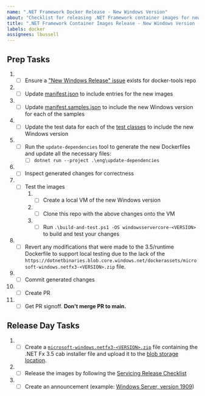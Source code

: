 ```yaml
---
name: ".NET Framework Docker Release - New Windows Version"
about: "Checklist for releasing .NET Framework container images for new Windows major versions"
title: ".NET Framework Container Images Release - New Windows Version - <new Windows version>"
labels: docker
assignees: lbussell
---
```


## Prep Tasks

1. - [ ] Ensure a ["New Windows Release" issue](https://github.com/dotnet/docker-tools/blob/main/.github/ISSUE_TEMPLATE/releases/new-windows-release.md) exists for docker-tools repo
1. - [ ] Update [manifest.json](https://github.com/microsoft/dotnet-framework-docker/blob/main/manifest.json) to include entries for the new images
1. - [ ] Update [manifest.samples.json](https://github.com/microsoft/dotnet-framework-docker/blob/main/manifest.samples.json) to include the new Windows version for each of the samples
1. - [ ] Update the test data for each of the [test classes](https://github.com/microsoft/dotnet-framework-docker/tree/main/tests/Microsoft.DotNet.Framework.Docker.Tests) to include the new Windows version
1. - [ ] Run the `update-dependencies` tool to generate the new Dockerfiles and update all the necessary files:
      - [ ] `dotnet run --project .\eng\update-dependencies`
1. - [ ] Inspect generated changes for correctness
1. - [ ] Test the images
      1. - [ ] Create a local VM of the new Windows version
      1. - [ ] Clone this repo with the above changes onto the VM
      1. - [ ] Run `.\build-and-test.ps1 -OS windowsservercore-<VERSION>` to build and test your changes
1. - [ ] Revert any modifications that were made to the 3.5/runtime Dockerfile to support local testing due to the lack of the `https://dotnetbinaries.blob.core.windows.net/dockerassets/microsoft-windows.netfx3-<VERSION>.zip` file.
1. - [ ] Commit generated changes
1. - [ ] Create PR
1. - [ ] Get PR signoff. **Don't merge PR to main.**

## Release Day Tasks

1. - [ ] Create a [`microsoft-windows.netfx3-<VERSION>.zip`](https://github.com/microsoft/dotnet-framework-docker/blob/1c3dd6638c6b827b81ffb13386b924f6dcdee533/3.5/runtime/windowsservercore-1909/Dockerfile#L11) file containing the .NET Fx 3.5 cab installer file and upload it to the [blob storage location](https://dotnetbinaries.blob.core.windows.net/dockerassets).
1. - [ ] Release the images by following the [Servicing Release Checklist](https://github.com/dotnet/release/blob/main/.github/ISSUE_TEMPLATE/dotnet-fx-docker-servicing-release.md)
1. - [ ] Create an announcement (example: [Windows Server, version 1909](https://github.com/microsoft/dotnet-framework-docker/issues/448))
